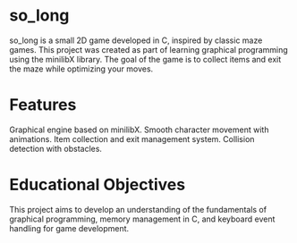 # so_long
so_long is a small 2D game developed in C, inspired by classic maze games. This project was created as part of learning graphical programming using the minilibX library. The goal of the game is to collect items and exit the maze while optimizing your moves.

# Features
Graphical engine based on minilibX.
Smooth character movement with animations.
Item collection and exit management system.
Collision detection with obstacles.

# Educational Objectives
This project aims to develop an understanding of the fundamentals of graphical programming, memory management in C, and keyboard event handling for game development.
